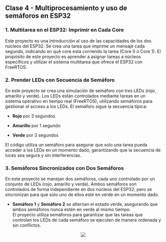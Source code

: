 ## Clase 4 - Multiprocesamiento y uso de semáforos en ESP32

### 1. **Multitarea en el ESP32: Imprimir en Cada Core**

Este proyecto es una introducción al uso de las capacidades de los dos núcleos del ESP32. Se crea una tarea que imprime un mensaje cada segundo, indicando en qué core está corriendo la tarea (Core 0 o Core 1). El propósito de este proyecto es aprender a asignar tareas a núcleos específicos y utilizar el sistema multitarea que ofrece el ESP32 con FreeRTOS.

### 2. **Prender LEDs con Secuencia de Semáforo**

En este proyecto se crea una simulación de semáforo con tres LEDs (rojo, amarillo y verde). Los LEDs están controlados mediante tareas en un sistema operativo en tiempo real (FreeRTOS), utilizando semáforos para gestionar el acceso a los LEDs. El semáforo sigue la secuencia típica:

-   **Rojo** por 3 segundos
    
-   **Amarillo** por 1 segundo
    
-   **Verde** por 3 segundos
    

El código utiliza un semáforo para asegurar que solo una tarea pueda acceder a los LEDs en un momento dado, garantizando que la secuencia de luces sea segura y sin interferencias.


### 3. **Semáforos Sincronizados con Dos Semáforos**

En este proyecto se manejan dos semáforos, cada uno controlado por un conjunto de LEDs (rojo, amarillo y verde). Ambos semáforos son controlados de forma independiente en dos núcleos del ESP32, pero se sincronizan para que solo uno de ellos esté en verde en un momento dado.

-   **Semáforo 1** y **Semáforo 2** se alternan el estado verde, asegurando que ambos semáforos nunca estén en verde al mismo tiempo.  
    El proyecto utiliza semáforos para garantizar que las tareas que controlan los LEDs de cada semáforo se ejecuten de manera ordenada y sin conflictos.

  <p align="center">
  <img src="../imgs/gif.gif" />
</p>
